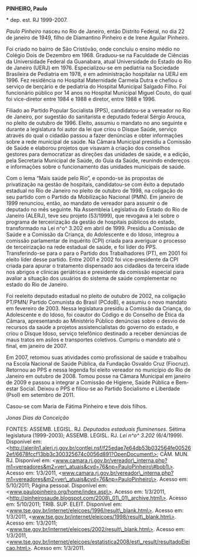 **PINHEIRO, Paulo**

\* dep. est. RJ 1999-2007.

*Paulo Pinheiro* nasceu no Rio de Janeiro, então Distrito Federal, no
dia 22 de janeiro de 1949, filho de Diamantino Pinheiro e de Irene
Aguilar Pinheiro.

Foi criado no bairro de São Cristóvão, onde concluiu o ensino médio no
Colégio Dois de Dezembro em 1968. Graduou-se na Faculdade de Ciências da
Universidade Federal da Guanabara, atual Universidade do Estado do Rio
de Janeiro (UERJ) em 1976. Especializou-se em pediatria na Sociedade
Brasileira de Pediatria em 1978, e em administração hospitalar na UERJ
em 1996. Fez residência no Hospital Maternidade Carmela Dutra e chefiou
o serviço de berçário e de pediatria do Hospital Municipal Salgado
Filho. Foi funcionário público por 14 anos no Hospital Municipal Miguel
Couto, do qual foi vice-diretor entre 1984 e 1988 e diretor, entre 1988
e 1996.

Filiado ao Partido Popular Socialista (PPS), candidatou-se a vereador no
Rio de Janeiro, por sugestão do sanitarista e deputado federal Sérgio
Arouca, no pleito de outubro de 1996. Eleito, assumiu o mandato no ano
seguinte e durante a legislatura foi autor da lei que criou o Disque
Saúde, serviço através do qual o cidadão passou a fazer denúncias e
obter informações sobre a rede municipal de saúde. Na Câmara Municipal
presidiu a Comissão de Saúde e elaborou projetos que visavam à criação
dos conselhos gestores para democratizar as direções das unidades de
saúde, e a edição, pela Secretaria Municipal de Saúde, do Guia da Saúde,
reunindo endereços e informações sobre o funcionamento das unidades
municipais de saúde.

Com o lema “Mais saúde pelo Rio”, e opondo-se às propostas de
privatização na gestão de hospitais, candidatou-se com êxito a deputado
estadual no Rio de Janeiro no pleito de outubro de 1998, na coligação do
seu partido com o Partido da Mobilização Nacional (PMN). Em janeiro de
1999 renunciou, então, ao mandato de vereador para assumir o de deputado
no mês seguinte. Na Assembleia Legislativa do Estado do Rio de Janeiro
(ALERJ), teve seu projeto (53/1999), que revogava a lei sobre o programa
de terceirização da gestão de hospitais públicos do estado, transformado
na Lei n^o^ 3.202 em abril de 1999. Presidiu a Comissão de Saúde e a
Comissão da Criança, do Adolescente e do Idoso, integrou a comissão
parlamentar de inquérito (CPI) criada para averiguar o processo de
terceirização na rede estadual de saúde, e foi líder do PPS.
Transferindo-se para o para o Partido dos Trabalhadores (PT), em 2001
foi eleito líder desse partido. Entre 2001 e 2002 foi vice-presidente da
CPI criada para apurar o tratamento dispensado aos cidadãos da terceira
idade nos abrigos e clínicas geriátricas e presidente da comissão
especial para avaliar a situação dos usuários do sistema de saúde
complementar no estado do Rio de Janeiro.

Foi reeleito deputado estadual no pleito de outubro de 2002, na
coligação PT/PMN/ Partido Comunista do Brasil (PCdoB), e assumiu o novo
mandato em fevereiro de 2003. Nessa legislatura presidiu a Comissão da
Criança, do Adolescente e do Idoso, foi coautor do Código e do Conselho
de Ética da Câmara, apresentando ao Ministério Público denúncias sobre o
desvio de recursos da saúde a projetos assistencialistas do governo do
estado, e criou o Disque Idoso, serviço telefônico destinado a receber
denúncias de maus tratos em asilos e transportes coletivos. Cumpriu o
mandato até o final, em janeiro de 2007.

Em 2007, retomou suas atividades como profissional de saúde e trabalhou
na Escola Nacional de Saúde Pública, da Fundação Osvaldo Cruz (Fiocruz).
Retornou ao PPS e nessa legenda foi eleito vereador no município do Rio
de Janeiro em outubro de 2008. Tomou posse na Câmara Municipal em
janeiro de 2009 e passou a integrar a Comissão de Higiene, Saúde Pública
e Bem-estar Social. Deixou o PPS e filiou-se ao Partido Socialismo e
Liberdade (Psol) em setembro de 2011.

Casou-se com Maria de Fátima Pinheiro e teve dois filhos.

*Jonas Dias da Conceição*

FONTES: ASSEMB. LEGISL. RJ. *Deputados estaduais fluminenses*. Sétima
legislatura (1999-2003); ASSEMB. LEGISL. RJ. *Lei n^o^ 3.202*
(6/4/1999). Disponível em:
\<http://alerjln1.alerj.rj.gov.br/contlei.nsf/f25edae7e64db53b032564fe005262ef/6678fccf13bb3c300325674c0056d891?OpenDocument\>;
CÂM. MUN. RJ. Disponível em:
\<www.camara.rj.gov.br/vereador\_interna.php?m1=vereadores&m2=ver\_atuais&cvd=76&np=PauloPinheiro\#bob1\>.
Acesso em: 1/3/2011,
\<www.camara.rj.gov.br/vereador\_interna.php?m1=vereadores&m2=ver\_atuais&cvd=76&np=PauloPinheiro\>.
Acesso em: 5/10/2011; Página pessoal. Disponível em:
\<www.paulopinheiro.org/home/index.asp\>. Acesso em: 1/3/2011,
\<http://pinheirosaude.blogspot.com/2008\_01\_01\_archive.html\>. Acesso
em: 5/10/2011; TRIB. SUP. ELEIT. Disponível em:
\<www.tse.gov.br/internet/eleicoes/1996/result\_blank.htm\>. Acesso em:
1/3/2011, \<www.tse.gov.br/internet/eleicoes/1998/result\_blank.htm\>.
Acesso em: 1/3/2011;
\<www.tse.gov.br/internet/eleicoes/2002/result\_blank.htm\>. Acesso em:
1/3/2011,
\<www.tse.gov.br/internet/eleicoes/estatistica2008/est\_result/resultadoEleicao.htm\>.
Acesso em: 1/3/2011.
